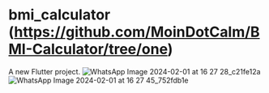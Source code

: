 #  bmi_calculator (https://github.com/MoinDotCalm/BMI-Calculator/tree/one)

A new Flutter project.
![WhatsApp Image 2024-02-01 at 16 27 28_c21fe12a](https://github.com/MoinDotCalm/BMI-Calculator/assets/85317674/66a70ec7-662a-48f9-8a3e-b4e568ed3735)
![WhatsApp Image 2024-02-01 at 16 27 45_752fdb1e](https://github.com/MoinDotCalm/BMI-Calculator/assets/85317674/efe97959-f34d-4110-824b-f643d905f7c2)

